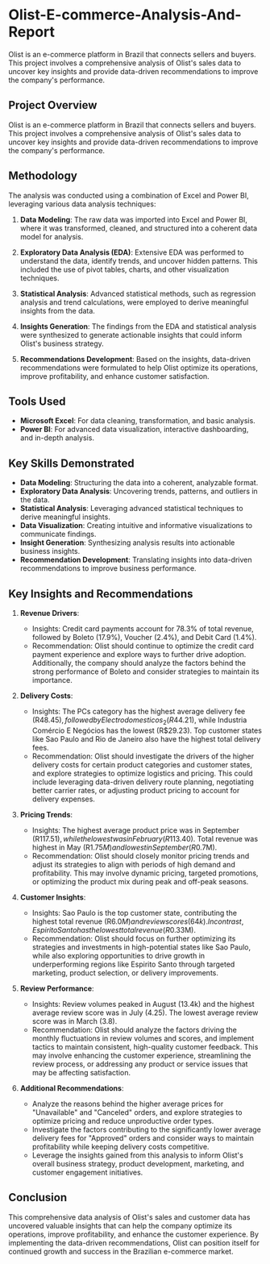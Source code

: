 # Olist-E-commerce-Analysis-And-Report
Olist is an e-commerce platform in Brazil that connects sellers and buyers. This project involves a comprehensive analysis of Olist's sales data to uncover key insights and provide data-driven recommendations to improve the company's performance.

## Project Overview
Olist is an e-commerce platform in Brazil that connects sellers and buyers. This project involves a comprehensive analysis of Olist's sales data to uncover key insights and provide data-driven recommendations to improve the company's performance.

## Methodology
The analysis was conducted using a combination of Excel and Power BI, leveraging various data analysis techniques:

1. **Data Modeling**: The raw data was imported into Excel and Power BI, where it was transformed, cleaned, and structured into a coherent data model for analysis.

2. **Exploratory Data Analysis (EDA)**: Extensive EDA was performed to understand the data, identify trends, and uncover hidden patterns. This included the use of pivot tables, charts, and other visualization techniques.

3. **Statistical Analysis**: Advanced statistical methods, such as regression analysis and trend calculations, were employed to derive meaningful insights from the data.

4. **Insights Generation**: The findings from the EDA and statistical analysis were synthesized to generate actionable insights that could inform Olist's business strategy.

5. **Recommendations Development**: Based on the insights, data-driven recommendations were formulated to help Olist optimize its operations, improve profitability, and enhance customer satisfaction.

## Tools Used
- **Microsoft Excel**: For data cleaning, transformation, and basic analysis.
- **Power BI**: For advanced data visualization, interactive dashboarding, and in-depth analysis.

## Key Skills Demonstrated
- **Data Modeling**: Structuring the data into a coherent, analyzable format.
- **Exploratory Data Analysis**: Uncovering trends, patterns, and outliers in the data.
- **Statistical Analysis**: Leveraging advanced statistical techniques to derive meaningful insights.
- **Data Visualization**: Creating intuitive and informative visualizations to communicate findings.
- **Insight Generation**: Synthesizing analysis results into actionable business insights.
- **Recommendation Development**: Translating insights into data-driven recommendations to improve business performance.




## Key Insights and Recommendations

1. **Revenue Drivers**:
   - Insights: Credit card payments account for 78.3% of total revenue, followed by Boleto (17.9%), Voucher (2.4%), and Debit Card (1.4%).
   - Recommendation: Olist should continue to optimize the credit card payment experience and explore ways to further drive adoption. Additionally, the company should analyze the factors behind the strong performance of Boleto and consider strategies to maintain its importance.

2. **Delivery Costs**:
   - Insights: The PCs category has the highest average delivery fee (R$48.45), followed by Electrodomesticos_2 (R$44.21), while Industria Comércio E Negócios has the lowest (R$29.23). Top customer states like Sao Paulo and Rio de Janeiro also have the highest total delivery fees.
   - Recommendation: Olist should investigate the drivers of the higher delivery costs for certain product categories and customer states, and explore strategies to optimize logistics and pricing. This could include leveraging data-driven delivery route planning, negotiating better carrier rates, or adjusting product pricing to account for delivery expenses.

3. **Pricing Trends**:
   - Insights: The highest average product price was in September (R$117.51), while the lowest was in February (R$113.40). Total revenue was highest in May (R$1.75M) and lowest in September (R$0.7M).
   - Recommendation: Olist should closely monitor pricing trends and adjust its strategies to align with periods of high demand and profitability. This may involve dynamic pricing, targeted promotions, or optimizing the product mix during peak and off-peak seasons.

4. **Customer Insights**:
   - Insights: Sao Paulo is the top customer state, contributing the highest total revenue (R$6.0M) and review scores (64k). In contrast, Espirito Santo has the lowest total revenue (R$0.33M).
   - Recommendation: Olist should focus on further optimizing its strategies and investments in high-potential states like Sao Paulo, while also exploring opportunities to drive growth in underperforming regions like Espirito Santo through targeted marketing, product selection, or delivery improvements.

5. **Review Performance**:
   - Insights: Review volumes peaked in August (13.4k) and the highest average review score was in July (4.25). The lowest average review score was in March (3.8).
   - Recommendation: Olist should analyze the factors driving the monthly fluctuations in review volumes and scores, and implement tactics to maintain consistent, high-quality customer feedback. This may involve enhancing the customer experience, streamlining the review process, or addressing any product or service issues that may be affecting satisfaction.

6. **Additional Recommendations**:
   - Analyze the reasons behind the higher average prices for "Unavailable" and "Canceled" orders, and explore strategies to optimize pricing and reduce unproductive order types.
   - Investigate the factors contributing to the significantly lower average delivery fees for "Approved" orders and consider ways to maintain profitability while keeping delivery costs competitive.
   - Leverage the insights gained from this analysis to inform Olist's overall business strategy, product development, marketing, and customer engagement initiatives.

## Conclusion
This comprehensive data analysis of Olist's sales and customer data has uncovered valuable insights that can help the company optimize its operations, improve profitability, and enhance the customer experience. By implementing the data-driven recommendations, Olist can position itself for continued growth and success in the Brazilian e-commerce market.
